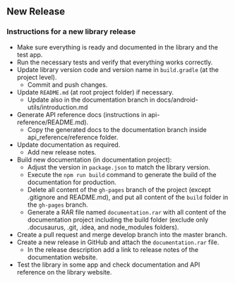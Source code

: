 ## New Release

### Instructions for a new library release

- Make sure everything is ready and documented in the library and the test app.
- Run the necessary tests and verify that everything works correctly.
- Update library version code and version name in `build.gradle` (at the project level).
    - Commit and push changes.
- Update `README.md` (at root project folder) if necessary.
    - Update also in the documentation branch in docs/android-utils/introduction.md
- Generate API reference docs (instructions in api-reference/README.md).
    - Copy the generated docs to the documentation branch inside api_reference/reference folder.
- Update documentation as required.
    - Add new release notes.
- Build new documentation (in documentation project):
    - Adjust the version in `package.json` to match the library version.
    - Execute the `npm run build` command to generate the build of the documentation for production.
    - Delete all content of the `gh-pages` branch of the project (except .gitignore and README.md), and put all content of the `build` folder in the `gh-pages` branch.
    - Generate a RAR file named `documentation.rar` with all content of the documentation project including the build folder (exclude only .docusaurus, .git, .idea, and node_modules folders).
- Create a pull request and merge develop branch into the master branch.
- Create a new release in GitHub and attach the `documentation.rar` file.
    - In the release description add a link to release notes of the documentation website.
- Test the library in some app and check documentation and API reference on the library website.
